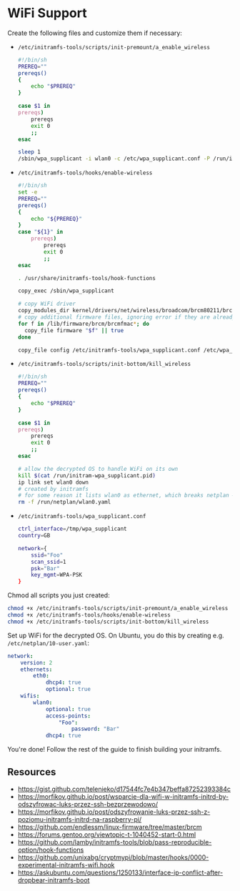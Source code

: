 # WiFi Support

Create the following files and customize them if necessary:

- `/etc/initramfs-tools/scripts/init-premount/a_enable_wireless`

  ```bash
  #!/bin/sh
  PREREQ=""
  prereqs()
  {
      echo "$PREREQ"
  }
  
  case $1 in
  prereqs)
      prereqs
      exit 0
      ;;
  esac
  
  sleep 1
  /sbin/wpa_supplicant -i wlan0 -c /etc/wpa_supplicant.conf -P /run/initram-wpa_supplicant.pid -B
  ```

- `/etc/initramfs-tools/hooks/enable-wireless`

  ```bash
  #!/bin/sh
  set -e
  PREREQ=""
  prereqs()
  {
      echo "${PREREQ}"
  }
  case "${1}" in
      prereqs)
          prereqs
          exit 0
          ;;
  esac
  
  . /usr/share/initramfs-tools/hook-functions
  
  copy_exec /sbin/wpa_supplicant
  
  # copy WiFi driver
  copy_modules_dir kernel/drivers/net/wireless/broadcom/brcm80211/brcmfmac
  # copy additional firmware files, ignoring error if they are already copied
  for f in /lib/firmware/brcm/brcmfmac*; do
  	copy_file firmware "$f" || true
  done
  
  copy_file config /etc/initramfs-tools/wpa_supplicant.conf /etc/wpa_supplicant.conf
  ```

- `/etc/initramfs-tools/scripts/init-bottom/kill_wireless`

  ```bash
  #!/bin/sh
  PREREQ=""
  prereqs()
  {
      echo "$PREREQ"
  }
  
  case $1 in
  prereqs)
      prereqs
      exit 0
      ;;
  esac
  
  # allow the decrypted OS to handle WiFi on its own
  kill $(cat /run/initram-wpa_supplicant.pid)
  ip link set wlan0 down
  # created by initramfs
  # for some reason it lists wlan0 as ethernet, which breaks netplan — remove it
  rm -f /run/netplan/wlan0.yaml
  ```

- `/etc/initramfs-tools/wpa_supplicant.conf`

  ```bash
  ctrl_interface=/tmp/wpa_supplicant
  country=GB
  
  network={
      ssid="Foo"
      scan_ssid=1
      psk="Bar"
      key_mgmt=WPA-PSK
  }
  ```

Chmod all scripts you just created:

```bash
chmod +x /etc/initramfs-tools/scripts/init-premount/a_enable_wireless
chmod +x /etc/initramfs-tools/hooks/enable-wireless
chmod +x /etc/initramfs-tools/scripts/init-bottom/kill_wireless
```

Set up WiFi for the decrypted OS. On Ubuntu, you do this by creating e.g. `/etc/netplan/10-user.yaml`:

```yaml
network:
    version: 2
    ethernets:
        eth0:
            dhcp4: true
            optional: true
    wifis:
        wlan0:
            optional: true
            access-points:
                "Foo":
                    password: "Bar"
            dhcp4: true
```

You're done! Follow the rest of the guide to finish building your initramfs.

## Resources

- https://gist.github.com/telenieko/d17544fc7e4b347beffa87252393384c
- https://morfikov.github.io/post/wsparcie-dla-wifi-w-initramfs-initrd-by-odszyfrowac-luks-przez-ssh-bezprzewodowo/
- https://morfikov.github.io/post/odszyfrowanie-luks-przez-ssh-z-poziomu-initramfs-initrd-na-raspberry-pi/
- https://github.com/endlessm/linux-firmware/tree/master/brcm
- https://forums.gentoo.org/viewtopic-t-1040452-start-0.html
- https://github.com/lamby/initramfs-tools/blob/pass-reproducible-option/hook-functions
- https://github.com/unixabg/cryptmypi/blob/master/hooks/0000-experimental-initramfs-wifi.hook
- https://askubuntu.com/questions/1250133/interface-ip-conflict-after-dropbear-initramfs-boot

